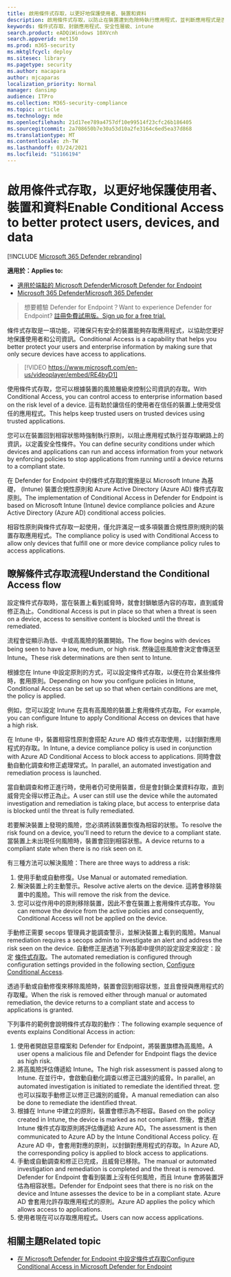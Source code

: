 ```yaml
---
title: 啟用條件式存取，以更好地保護使用者、裝置和資料
description: 啟用條件式存取，以防止在裝置遭到危險時執行應用程式，並判斷應用程式是否不相容。
keywords: 條件式存取、封鎖應用程式、安全性層級、intune
search.product: eADQiWindows 10XVcnh
search.appverid: met150
ms.prod: m365-security
ms.mktglfcycl: deploy
ms.sitesec: library
ms.pagetype: security
ms.author: macapara
author: mjcaparas
localization_priority: Normal
manager: dansimp
audience: ITPro
ms.collection: M365-security-compliance
ms.topic: article
ms.technology: mde
ms.openlocfilehash: 21d17ee789a4757df10e99514f23cfc26b186405
ms.sourcegitcommit: 2a708650b7e30a53d10a2fe3164c6ed5ea37d868
ms.translationtype: MT
ms.contentlocale: zh-TW
ms.lasthandoff: 03/24/2021
ms.locfileid: "51166194"
---
```

# <a name="enable-conditional-access-to-better-protect-users-devices-and-data"></a><span data-ttu-id="e9ec0-104">啟用條件式存取，以更好地保護使用者、裝置和資料</span><span class="sxs-lookup"><span data-stu-id="e9ec0-104">Enable Conditional Access to better protect users, devices, and data</span></span> 

[!INCLUDE [Microsoft 365 Defender rebranding](../../includes/microsoft-defender.md)]

<span data-ttu-id="e9ec0-105">**適用於：**</span><span class="sxs-lookup"><span data-stu-id="e9ec0-105">**Applies to:**</span></span>
- [<span data-ttu-id="e9ec0-106">適用於端點的 Microsoft Defender</span><span class="sxs-lookup"><span data-stu-id="e9ec0-106">Microsoft Defender for Endpoint</span></span>](https://go.microsoft.com/fwlink/p/?linkid=2154037)
- [<span data-ttu-id="e9ec0-107">Microsoft 365 Defender</span><span class="sxs-lookup"><span data-stu-id="e9ec0-107">Microsoft 365 Defender</span></span>](https://go.microsoft.com/fwlink/?linkid=2118804)

><span data-ttu-id="e9ec0-108">想要體驗 Defender for Endpoint？</span><span class="sxs-lookup"><span data-stu-id="e9ec0-108">Want to experience Defender for Endpoint?</span></span> [<span data-ttu-id="e9ec0-109">註冊免費試用版。</span><span class="sxs-lookup"><span data-stu-id="e9ec0-109">Sign up for a free trial.</span></span>](https://www.microsoft.com/microsoft-365/windows/microsoft-defender-atp?ocid=docs-wdatp-conditionalaccess-abovefoldlink)

<span data-ttu-id="e9ec0-110">條件式存取是一項功能，可確保只有安全的裝置能夠存取應用程式，以協助您更好地保護使用者和公司資訊。</span><span class="sxs-lookup"><span data-stu-id="e9ec0-110">Conditional Access is a capability that helps you better protect your users and enterprise information by making sure that only secure devices have access to applications.</span></span>

> [!VIDEO https://www.microsoft.com/en-us/videoplayer/embed/RE4byD1]

<span data-ttu-id="e9ec0-111">使用條件式存取，您可以根據裝置的風險層級來控制公司資訊的存取。</span><span class="sxs-lookup"><span data-stu-id="e9ec0-111">With Conditional Access, you can control access to enterprise information based on the risk level of a device.</span></span> <span data-ttu-id="e9ec0-112">這有助於讓信任的使用者在信任的裝置上使用受信任的應用程式。</span><span class="sxs-lookup"><span data-stu-id="e9ec0-112">This helps keep trusted users on trusted devices using trusted applications.</span></span>

<span data-ttu-id="e9ec0-113">您可以在裝置回到相容狀態時強制執行原則，以阻止應用程式執行並存取網路上的資訊，以定義安全性條件。</span><span class="sxs-lookup"><span data-stu-id="e9ec0-113">You can define security conditions under which devices and applications can run and access information from your network by enforcing policies to stop applications from running until a device returns to a compliant state.</span></span> 

<span data-ttu-id="e9ec0-114">在 Defender for Endpoint 中的條件式存取的實施是以 Microsoft Intune 為基礎， (Intune) 裝置合規性原則和 Azure Active Directory (Azure AD) 條件式存取原則。</span><span class="sxs-lookup"><span data-stu-id="e9ec0-114">The implementation of Conditional Access in Defender for Endpoint is based on Microsoft Intune (Intune) device compliance policies and Azure Active Directory (Azure AD) conditional access policies.</span></span> 

<span data-ttu-id="e9ec0-115">相容性原則與條件式存取一起使用，僅允許滿足一或多項裝置合規性原則規則的裝置存取應用程式。</span><span class="sxs-lookup"><span data-stu-id="e9ec0-115">The compliance policy is used with Conditional Access to allow only devices that fulfill one or more device compliance policy rules to access applications.</span></span> 

## <a name="understand-the-conditional-access-flow"></a><span data-ttu-id="e9ec0-116">瞭解條件式存取流程</span><span class="sxs-lookup"><span data-stu-id="e9ec0-116">Understand the Conditional Access flow</span></span>
<span data-ttu-id="e9ec0-117">設定條件式存取時，當在裝置上看到威脅時，就會封鎖敏感內容的存取，直到威脅修正為止。</span><span class="sxs-lookup"><span data-stu-id="e9ec0-117">Conditional Access is put in place so that when a threat is seen on a device, access to sensitive content is blocked until the threat is remediated.</span></span> 

<span data-ttu-id="e9ec0-118">流程會從顯示為低、中或高風險的裝置開始。</span><span class="sxs-lookup"><span data-stu-id="e9ec0-118">The flow begins with devices being seen to have a low, medium, or high risk.</span></span> <span data-ttu-id="e9ec0-119">然後這些風險會決定會傳送至 Intune。</span><span class="sxs-lookup"><span data-stu-id="e9ec0-119">These risk determinations are then sent to Intune.</span></span> 

<span data-ttu-id="e9ec0-120">根據您在 Intune 中設定原則的方式，可以設定條件式存取，以便在符合某些條件時，套用原則。</span><span class="sxs-lookup"><span data-stu-id="e9ec0-120">Depending on how you configure policies in Intune, Conditional Access can be set up so that when certain conditions are met, the policy is applied.</span></span>

<span data-ttu-id="e9ec0-121">例如，您可以設定 Intune 在具有高風險的裝置上套用條件式存取。</span><span class="sxs-lookup"><span data-stu-id="e9ec0-121">For example, you can configure Intune to apply Conditional Access on devices that have a high risk.</span></span>

<span data-ttu-id="e9ec0-122">在 Intune 中，裝置相容性原則會搭配 Azure AD 條件式存取使用，以封鎖對應用程式的存取。</span><span class="sxs-lookup"><span data-stu-id="e9ec0-122">In Intune, a device compliance policy is used in conjunction with Azure AD Conditional Access to block access to applications.</span></span> <span data-ttu-id="e9ec0-123">同時會啟動自動化調查和修正處理常式。</span><span class="sxs-lookup"><span data-stu-id="e9ec0-123">In parallel, an automated investigation and remediation process is launched.</span></span>

 <span data-ttu-id="e9ec0-124">當自動調查和修正進行時，使用者仍可使用裝置，但是會封鎖企業資料存取，直到威脅完全得以修正為止。</span><span class="sxs-lookup"><span data-stu-id="e9ec0-124">A user can still use the device while the automated investigation and remediation is taking place, but access to enterprise data is blocked until the threat is fully remediated.</span></span> 

<span data-ttu-id="e9ec0-125">若要解決裝置上發現的風險，您必須將該裝置恢復為相容的狀態。</span><span class="sxs-lookup"><span data-stu-id="e9ec0-125">To resolve the risk found on a device, you'll need to return the device to a compliant state.</span></span> <span data-ttu-id="e9ec0-126">當裝置上未出現任何風險時，裝置會回到相容狀態。</span><span class="sxs-lookup"><span data-stu-id="e9ec0-126">A device returns to a compliant state when there is no risk seen on it.</span></span> 

<span data-ttu-id="e9ec0-127">有三種方法可以解決風險：</span><span class="sxs-lookup"><span data-stu-id="e9ec0-127">There are three ways to address a risk:</span></span>
1. <span data-ttu-id="e9ec0-128">使用手動或自動修復。</span><span class="sxs-lookup"><span data-stu-id="e9ec0-128">Use Manual or automated remediation.</span></span>
2. <span data-ttu-id="e9ec0-129">解決裝置上的主動警示。</span><span class="sxs-lookup"><span data-stu-id="e9ec0-129">Resolve active alerts on the device.</span></span> <span data-ttu-id="e9ec0-130">這將會移除裝置中的風險。</span><span class="sxs-lookup"><span data-stu-id="e9ec0-130">This will remove the risk from the device.</span></span>
3. <span data-ttu-id="e9ec0-131">您可以從作用中的原則移除裝置，因此不會在裝置上套用條件式存取。</span><span class="sxs-lookup"><span data-stu-id="e9ec0-131">You can remove the device from the active policies and consequently, Conditional Access will not be applied on the device.</span></span> 

<span data-ttu-id="e9ec0-132">手動修正需要 secops 管理員才能調查警示，並解決裝置上看到的風險。</span><span class="sxs-lookup"><span data-stu-id="e9ec0-132">Manual remediation requires a secops admin to investigate an alert and address the risk seen on the device.</span></span> <span data-ttu-id="e9ec0-133">自動修正是透過下列各節中提供的設定設定來設定：設定 [條件式存取](configure-conditional-access.md)。</span><span class="sxs-lookup"><span data-stu-id="e9ec0-133">The automated remediation is configured through configuration settings provided in the following section, [Configure Conditional Access](configure-conditional-access.md).</span></span>

<span data-ttu-id="e9ec0-134">透過手動或自動修復來移除風險時，裝置會回到相容狀態，並且會授與應用程式的存取權。</span><span class="sxs-lookup"><span data-stu-id="e9ec0-134">When the risk is removed either through manual or automated remediation, the device returns to a compliant state and access to applications is granted.</span></span>

<span data-ttu-id="e9ec0-135">下列事件的範例會說明條件式存取的動作：</span><span class="sxs-lookup"><span data-stu-id="e9ec0-135">The following example sequence of events explains Conditional Access in action:</span></span>

1. <span data-ttu-id="e9ec0-136">使用者開啟惡意檔案和 Defender for Endpoint，將裝置旗標為高風險。</span><span class="sxs-lookup"><span data-stu-id="e9ec0-136">A user opens a malicious file and Defender for Endpoint flags the device as high risk.</span></span>
2. <span data-ttu-id="e9ec0-137">將高風險評估傳遞給 Intune。</span><span class="sxs-lookup"><span data-stu-id="e9ec0-137">The high risk assessment is passed along to Intune.</span></span> <span data-ttu-id="e9ec0-138">在並行中，會啟動自動化調查以修正已識別的威脅。</span><span class="sxs-lookup"><span data-stu-id="e9ec0-138">In parallel, an automated investigation is initiated to remediate the identified threat.</span></span> <span data-ttu-id="e9ec0-139">您也可以採取手動修正以修正已識別的威脅。</span><span class="sxs-lookup"><span data-stu-id="e9ec0-139">A manual remediation can also be done to remediate the identified threat.</span></span>
3. <span data-ttu-id="e9ec0-140">根據在 Intune 中建立的原則，裝置會標示為不相容。</span><span class="sxs-lookup"><span data-stu-id="e9ec0-140">Based on the policy created in Intune, the device is marked as not compliant.</span></span> <span data-ttu-id="e9ec0-141">然後，會透過 Intune 條件式存取原則將評估傳遞給 Azure AD。</span><span class="sxs-lookup"><span data-stu-id="e9ec0-141">The assessment is then communicated to Azure AD by the Intune Conditional Access policy.</span></span> <span data-ttu-id="e9ec0-142">在 Azure AD 中，會套用對應的原則，以封鎖對應用程式的存取。</span><span class="sxs-lookup"><span data-stu-id="e9ec0-142">In Azure AD, the corresponding policy is applied to block access to applications.</span></span>
4. <span data-ttu-id="e9ec0-143">手動或自動調查和修正已完成，且威脅已移除。</span><span class="sxs-lookup"><span data-stu-id="e9ec0-143">The manual or automated investigation and remediation is completed and the threat is removed.</span></span> <span data-ttu-id="e9ec0-144">Defender for Endpoint 會看到裝置上沒有任何風險，而且 Intune 會將裝置評估為相容狀態。</span><span class="sxs-lookup"><span data-stu-id="e9ec0-144">Defender for Endpoint sees that there is no risk on the device and Intune assesses the device to be in a compliant state.</span></span> <span data-ttu-id="e9ec0-145">Azure AD 會套用允許存取應用程式的原則。</span><span class="sxs-lookup"><span data-stu-id="e9ec0-145">Azure AD applies the policy which allows access to applications.</span></span>
5. <span data-ttu-id="e9ec0-146">使用者現在可以存取應用程式。</span><span class="sxs-lookup"><span data-stu-id="e9ec0-146">Users can now access applications.</span></span>

 
## <a name="related-topic"></a><span data-ttu-id="e9ec0-147">相關主題</span><span class="sxs-lookup"><span data-stu-id="e9ec0-147">Related topic</span></span>
- [<span data-ttu-id="e9ec0-148">在 Microsoft Defender for Endpoint 中設定條件式存取</span><span class="sxs-lookup"><span data-stu-id="e9ec0-148">Configure Conditional Access in Microsoft Defender for Endpoint</span></span>](configure-conditional-access.md)
